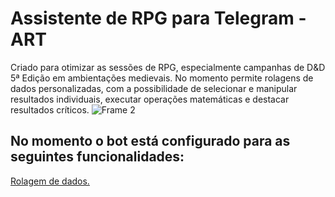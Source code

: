 # Assistente de RPG para Telegram - ART

Criado para otimizar as sessões de RPG, especialmente campanhas de D&D 5ª Edição em ambientações medievais. No momento permite rolagens de dados personalizadas, com a possibilidade de selecionar e manipular resultados individuais, executar operações matemáticas e destacar resultados críticos.
![Frame 2](https://github.com/user-attachments/assets/d144ba40-3d2a-4d11-ad27-58def6a34a38)

## No momento o bot está configurado para as seguintes funcionalidades:
[Rolagem de dados.](https://github.com/Navelogic/telegram-bot-assistente-rpg/wiki/Rolagem-de-Dados)
